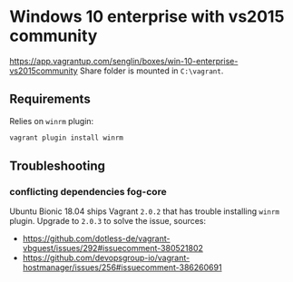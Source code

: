 # Windows 10 enterprise with vs2015 community

https://app.vagrantup.com/senglin/boxes/win-10-enterprise-vs2015community
Share folder is mounted in `C:\vagrant`.

## Requirements
Relies on `winrm` plugin:
```sh
vagrant plugin install winrm
```

## Troubleshooting

### conflicting dependencies fog-core
Ubuntu Bionic 18.04 ships Vagrant `2.0.2` that has trouble installing `winrm` plugin.
Upgrade to `2.0.3` to solve the issue, sources:

- <https://github.com/dotless-de/vagrant-vbguest/issues/292#issuecomment-380521802>
- <https://github.com/devopsgroup-io/vagrant-hostmanager/issues/256#issuecomment-386260691>
